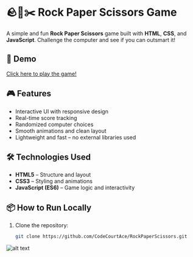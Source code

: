# 🪨📄✂️ Rock Paper Scissors Game

A simple and fun **Rock Paper Scissors** game built with **HTML**, **CSS**, and **JavaScript**. Challenge the computer and see if you can outsmart it!

## 🚀 Demo

[Click here to play the game!](https://ggsrockpaperscissors.netlify.app/)  

## 🎮 Features

- Interactive UI with responsive design
- Real-time score tracking
- Randomized computer choices
- Smooth animations and clean layout
- Lightweight and fast – no external libraries used

## 🛠️ Technologies Used

- **HTML5** – Structure and layout
- **CSS3** – Styling and animations
- **JavaScript (ES6)** – Game logic and interactivity

## 📦 How to Run Locally

1. Clone the repository:

   ```bash
   git clone https://github.com/CodeCourtAce/RockPaperScissors.git


![alt text](image.png)